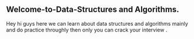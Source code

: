 ## Welcome-to-Data-Structures and Algorithms.

Hey hi guys here we can learn about data structures and algorithms mainly and do practice throughly then only you can crack your interview .
